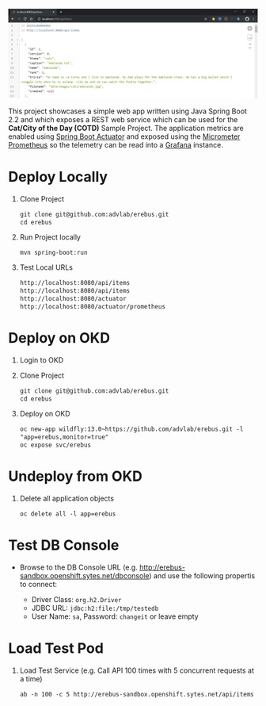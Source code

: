 ![Intro](./docs/items-rest.png)

This project showcases a simple web app written using Java Spring Boot 2.2 and which exposes a REST web service which can be used for the **Cat/City of the Day (COTD)** Sample Project. The application metrics are enabled using [Spring Boot Actuator](https://docs.spring.io/spring-boot/docs/current/reference/html/production-ready-features.html) and exposed using the [Micrometer Prometheus](https://micrometer.io/docs/registry/prometheus) so the telemetry can be read into a [Grafana](https://prometheus.io/docs/visualization/grafana) instance.

# Deploy Locally

1. Clone Project

	```
	git clone git@github.com:advlab/erebus.git
	cd erebus
	```

1. Run Project locally

    ```
    mvn spring-boot:run
    ```

1. Test Local URLs

    ```
    http://localhost:8080/api/items
    http://localhost:8080/api/items
    http://localhost:8080/actuator
    http://localhost:8080/actuator/prometheus
    ```

# Deploy on OKD

1. Login to OKD

1. Clone Project

	```
	git clone git@github.com:advlab/erebus.git
	cd erebus
	```

1. Deploy on OKD

    ```
    oc new-app wildfly:13.0~https://github.com/advlab/erebus.git -l "app=erebus,monitor=true"
    oc expose svc/erebus
    ```

# Undeploy from OKD

1. Delete all application objects

    ```
    oc delete all -l app=erebus
    ```

# Test DB Console

* Browse to the DB Console URL (e.g. http://erebus-sandbox.openshift.sytes.net/dbconsole) and use the following propertis to connect:

    * Driver Class: `org.h2.Driver`
    * JDBC URL: `jdbc:h2:file:/tmp/testedb`
    * User Name: `sa`, Password: `changeit` or leave empty

# Load Test Pod

1. Load Test Service (e.g. Call API 100 times with 5 concurrent requests at a time)

    ```
    ab -n 100 -c 5 http://erebus-sandbox.openshift.sytes.net/api/items
    ```
